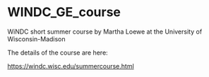 # WINDC_GE_course
WiNDC short summer course by Martha Loewe at the University of Wisconsin-Madison

The details of the course are here:

https://windc.wisc.edu/summercourse.html
